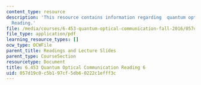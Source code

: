 ```yaml
---
content_type: resource
description: 'This resource contains information regarding  quantum optical communication:
  Reading.'
file: /media/courses/6-453-quantum-optical-communication-fall-2016/057d19c0c5b197cf5db60222c1efff3c_MIT6_453F16_Lect6_Notes.pdf
file_type: application/pdf
learning_resource_types: []
ocw_type: OCWFile
parent_title: Readings and Lecture Slides
parent_type: CourseSection
resourcetype: Document
title: 6.453 Quantum Optical Communication Reading 6
uid: 057d19c0-c5b1-97cf-5db6-0222c1efff3c
---
```

